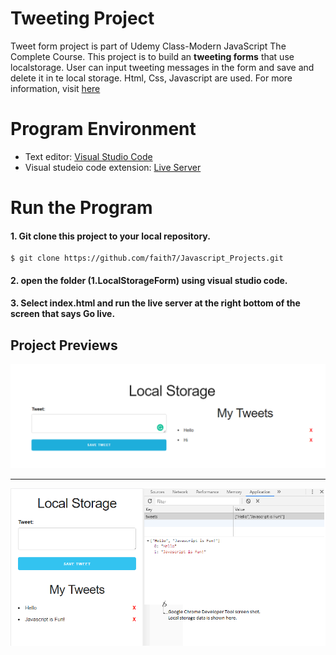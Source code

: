 # Tweeting Project

Tweet form project is part of Udemy Class-Modern JavaScript The Complete Course. This project is to build an **tweeting forms** that use localstorage. User can input tweeting messages in the form and save and delete it in te local storage. Html, Css, Javascript are used.
For more information, visit [here](https://www.udemy.com/modern-javascript-the-complete-course-build-10-projects/)

# Program Environment

- Text editor: [Visual Studio Code](https://code.visualstudio.com/)
- Visual studeio code extension: [Live Server](https://marketplace.visualstudio.com/items?itemName=ritwickdey.LiveServer)

# Run the Program

#### 1. Git clone this project to your local repository.

```
$ git clone https://github.com/faith7/Javascript_Projects.git
```

#### 2. open the folder (1.LocalStorageForm) using visual studio code.

#### 3. Select index.html and run the live server at the right bottom of the screen that says Go live.

## Project Previews

![ ](https://github.com/faith7/Javascript_Projects/blob/master/1.%20LocalStorageForm/tweet_add.png)


***


![ ](https://github.com/faith7/Javascript_Projects/blob/master/1.%20LocalStorageForm/tweet_localStorage.png)

